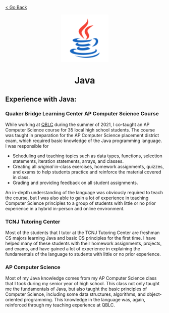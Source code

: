 [< Go Back](https://github.com/paytonshaltis)

<div align="center">

<img src="./icons/java.svg" width="150" height="150" />

# Java

</div>

## Experience with Java:

### Quaker Bridge Learning Center AP Computer Science Course

While working at [QBLC](https://www.quaker-bridge.org) during the summer of 2021, I co-taught an AP Computer Science course for 35 local high school students. The course was taught in preparation for the AP Computer Science placement district exam, which required basic knowledge of the Java programming language. I was responsible for

- Scheduling and teaching topics such as data types, functions, selection statements, iteration statements, arrays, and classes.
- Creating all _original_ in-class exercises, homework assignments, quizzes, and exams to help students practice and reinforce the material covered in class.
- Grading and providing feedback on all student assignments.

An in-depth understanding of the language was obviously required to teach the course, but I was also able to gain a lot of experience in teaching Computer Science principles to a group of students with little or no prior experience in a hybrid in-person and online environment.

### TCNJ Tutoring Center

Most of the students that I tutor at the TCNJ Tutoring Center are freshman CS majors learning Java and basic CS principles for the first time. I have helped many of these students with their homework assignments, projects, and exams, and have gained a lot of experience in explaining the fundamentals of the language to students with little or no prior experience.

### AP Computer Science

Most of my Java knowledge comes from my AP Computer Science class that I took during my senior year of high school. This class not only taught me the fundamentals of Java, but also taught the basic principles of Computer Science, including some data structures, algorithms, and object-oriented programming. This knowledge in the language was, again, reinforced through my teaching experience at QBLC.
